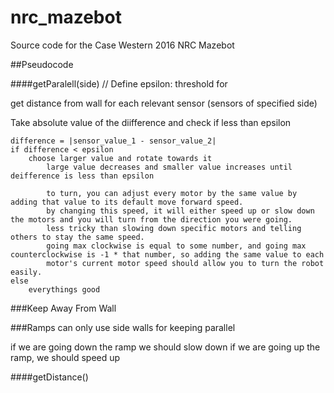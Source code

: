 # nrc_mazebot

Source code for the Case Western 2016 NRC Mazebot

##Pseudocode

####getParalell(side)
// Define epsilon: threshold for 

get distance from wall for each relevant sensor (sensors of specified side)

Take absolute value of the diifference and check if less than epsilon

    difference = |sensor_value_1 - sensor_value_2|
    if difference < epsilon
        choose larger value and rotate towards it
            large value decreases and smaller value increases until deifference is less than epsilon

            to turn, you can adjust every motor by the same value by adding that value to its default move forward speed.
            by changing this speed, it will either speed up or slow down the motors and you will turn from the direction you were going.
            less tricky than slowing down specific motors and telling others to stay the same speed.
            going max clockwise is equal to some number, and going max counterclockwise is -1 * that number, so adding the same value to each
            motor's current motor speed should allow you to turn the robot easily.
    else 
        everythings good

###Keep Away From Wall

###Ramps
can only use side walls for keeping parallel

if we are going down the ramp we should slow down
if we are going up the ramp, we should speed up

####getDistance()